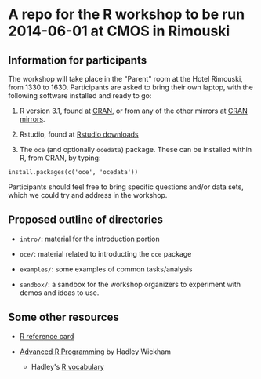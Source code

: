 # A repo for the R workshop to be run 2014-06-01 at CMOS in Rimouski

## Information for participants

The workshop will take place in the "Parent" room at the Hotel Rimouski, from 1330 to 1630. Participants are asked to bring their own laptop, with the following software installed and ready to go:

1. R version 3.1, found at [CRAN][1], or from any of the other mirrors at [CRAN mirrors][2].

2. Rstudio, found at [Rstudio downloads][3]

3. The `oce` (and optionally `ocedata`) package. These can be installed within R, from CRAN, by typing:
```splus
install.packages(c('oce', 'ocedata'))
```

Participants should feel free to bring specific questions and/or data sets, which we could try and address in the workshop.

[1]: http://mirror.its.dal.ca/cran/

[2]: http://cran.r-project.org/mirrors.html

[3]: http://www.rstudio.com/ide/download/desktop
 

## Proposed outline of directories

* `intro/`: material for the introduction portion

* `oce/`: material related to introducting the `oce` package

* `examples/`: some examples of common tasks/analysis

* `sandbox/`: a sandbox for the workshop organizers to experiment with demos and ideas to use. 


## Some other resources

* [R reference card][4]

* [Advanced R Programming][arp] by Hadley Wickham

    * Hadley's [R vocabulary][rv]

[4]: http://cran.r-project.org/doc/contrib/Short-refcard.pdf

[arp]: http://adv-r.had.co.nz/

[rv]: http://adv-r.had.co.nz/Vocabulary.html


